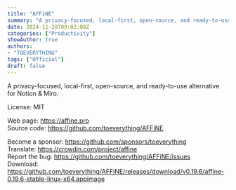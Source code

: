 ```yaml
---
title: "AFFiNE"
summary: "A privacy-focused, local-first, open-source, and ready-to-use alternative for Notion & Miro"
date: 2024-11-28T09:02:00Z
categories: ["Productivity"]
showAuthor: true
authors:
- "TOEVERYTHING"
tags: ["Official"]
draft: false
---
```


A privacy-focused, local-first, open-source, and ready-to-use alternative for Notion & Miro.

License: MIT

Web page: <https://affine.pro>  
Source code: <https://github.com/toeverything/AFFiNE>  

Become a sponsor: <https://github.com/sponsors/toeverything>  
Translate: <https://crowdin.com/project/affine>  
Report the bug: <https://github.com/toeverything/AFFiNE/issues>  
Download: <https://github.com/toeverything/AFFiNE/releases/download/v0.19.6/affine-0.19.6-stable-linux-x64.appimage>
